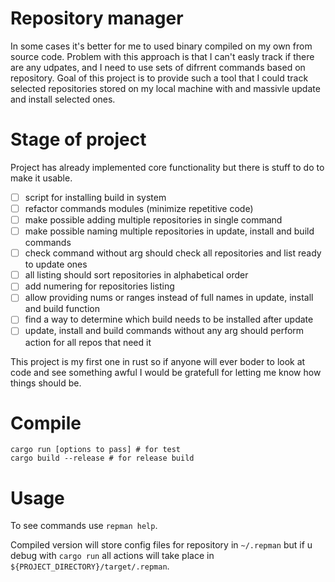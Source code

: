 # Repository manager

In some cases it's better for me to used binary compiled on my own from source code. Problem with this approach is that I can't easly track if there are any udpates, and I need to use sets of difrrent commands based on repository. Goal of this project is to provide such a tool that I could track selected repositories stored on my local machine with and massivle update and install selected ones.

# Stage of project

Project has already implemented core functionality but there is stuff to do to make it usable.

-   [ ] script for installing build in system
-   [ ] refactor commands modules (minimize repetitive code)
-   [ ] make possible adding multiple repositories in single command
-   [ ] make possible naming multiple repositories in update, install and build commands
-   [ ] check command without arg should check all repositories and list ready to update ones
-   [ ] all listing should sort repositories in alphabetical order
-   [ ] add numering for repositories listing
-   [ ] allow providing nums or ranges instead of full names in update, install and build function
-   [ ] find a way to determine which build needs to be installed after update
-   [ ] update, install and build commands without any arg should perform action for all repos that need it

This project is my first one in rust so if anyone will ever boder to look at code and see something awful I would be gratefull for letting me know how things should be.

# Compile

```
cargo run [options to pass] # for test
cargo build --release # for release build
```

# Usage

To see commands use `repman help`.

Compiled version will store config files for repository in `~/.repman` but if u debug with `cargo run` all actions will take place in `${PROJECT_DIRECTORY}/target/.repman`.
